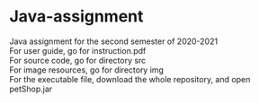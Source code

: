# Java-assignment
Java assignment for the second semester of 2020-2021  
For user guide, go for instruction.pdf  
For source code, go for directory src  
For image resources, go for directory img  
For the executable file, download the whole repository, and open petShop.jar  
